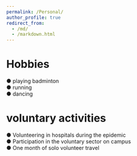 ```yaml
---
permalink: /Personal/
author_profile: true
redirect_from: 
  - /md/
  - /markdown.html
---
```


# Hobbies
● playing badminton  
● running  
● dancing 

# voluntary activities
● Volunteering in hospitals during the epidemic  
● Participation in the voluntary sector on campus  
● One month of solo volunteer travel  
